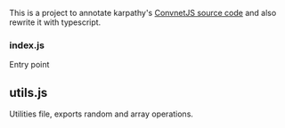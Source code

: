 This is a project to annotate karpathy's [ConvnetJS source code](https://github.com/karpathy/convnetjs) and also rewrite it with typescript.


### index.js

Entry point

## utils.js

Utilities file, exports random and array operations.